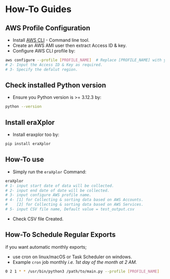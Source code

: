 # How-To Guides

## AWS Profile Configuration

- Install [AWS CLI](https://docs.aws.amazon.com/cli/latest/userguide/getting-started-install.html) - Command line tool.
- Create an AWS AMI user then extract Access ID & key.
- Configure AWS CLI profile by:
```bash
aws configure --profile [PROFILE_NAME]  # Replace [PROFILE_NAME] with your profile name
# 2- Input the Access ID & Key as required.
# 3- Specify the defalut region.
```

## Check installed Python version

- Ensure you Python version is >= 3.12.3 by:
```bash
python --version
```

## Install eraXplor 

- Install eraxplor too by:
```bash
pip install eraXplor
```

## How-To use

- Simply run the `eraXplor` Command:
```bash
eraXplor
# 1- input start date of data will be collected.
# 2- input end date of date will be collected.
# 3- input configure AWS profile name.
# 4- [1] for Collecting & sorting data based on AWS Accounts.
#    [2] for Collecting & sorting data based on AWS Services.
# 5- input CSV file name, Default value = test_output.csv
```

- Check CSV file Created.


## How-To Schedule Regular Exports

if you want automatic monthly exports;
- use cron on linux/macOS or Task Scheduler on windows.
- Example `cron` job monthly *i.e. 1st day of the month at 2 AM.*
```bash
0 2 1 * * /usr/bin/python3 /path/to/main.py --profile [PROFILE_NAME]
```

<!-- 

This part of the project documentation focuses on a
**problem-oriented** approach. You'll tackle common
tasks that you might have, with the help of the code
provided in this project.

## How To Add Two Numbers?

You have two numbers and you need to add them together.
You're in luck! The `calculator` package can help you
get this done.

Download the code from this GitHub repository and place
the `calculator/` folder in the same directory as your
Python script:

    your_project/
    │
    ├── calculator/
    │   ├── __init__.py
    │   └── calculations.py
    │
    └── your_script.py

Inside of `your_script.py` you can now import the
`add()` function from the `calculator.calculations`
module:

    # your_script.py
    from calculator.calculations import add

After you've imported the function, you can use it
to add any two numbers that you need to add:

    # your_script.py
    from calculator.calculations import add

    print(add(20, 22))  # OUTPUT: 42.0

You're now able to add any two numbers, and you'll
always get a `float` as a result. -->